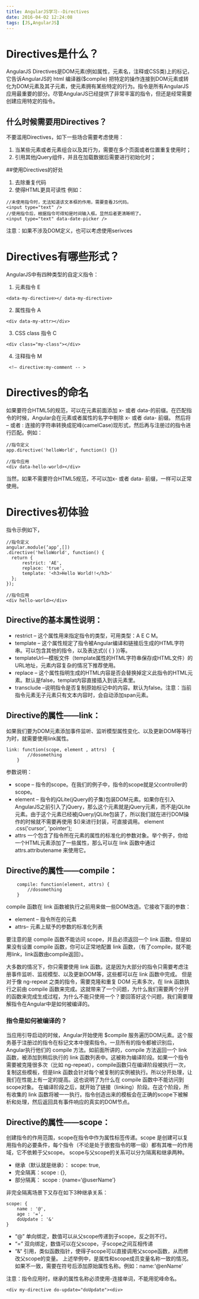 ```yaml
---
title: AngularJS学习--Directives
date: 2016-04-02 12:24:08
tags: [JS,AngularJS]
---
```

# Directives是什么？
AngularJS Directives是DOM元素(例如属性，元素名，注释或CSS类)上的标记，它告诉AngularJS的 html 编译器($compile) 把特定的操作连接到DOM元素或转化为DOM元素及其子元素，使元素拥有某些特定的行为。指令是所有AngularJS应用最重要的部分。尽管AngularJS已经提供了非常丰富的指令，但还是经常需要创建应用特定的指令。

## 什么时候需要用Directives？
不要滥用Directives，如下一些场合需要考虑使用：
1. 当某些元素或者元素组合以及其行为，需要在多个页面或者位置重复使用时；
2. 引用其他jQuery组件，并且在加载数据后需要进行初始化时；

##使用Directives的好处
1. 去除重复代码
2. 使得HTML更具可读性 例如：
```
//未使用指令时，无法知道该文本框的作用，需要查看JS代码。
<input type="text" />
//使用指令后，根据指令可得知是时间输入框。显然后者更清晰明了。
<input type="text" data-date-picker />
```
注意：如果不涉及DOM定义，也可以考虑使用serivces
# Directives有哪些形式？
AngularJS中有四种类型的自定义指令：
1. 元素指令  E 
```
<data-my-directive></ data-my-directive>
```
2. 属性指令   A 
```
<div data-my-attr></div>
```
3. CSS class 指令 C
```
<div class="my-class"></div>
```
4. 注释指令 M 
```
 <!– directive:my-comment -- >
```
# Directives的命名
如果要符合HTML5的规范，可以在元素前面添加 x- 或者 data-的前缀。在匹配指令的时候，Angular会在元素或者属性的名字中剔除 x- 或者 data- 前缀。 然后将 – 或者 : 连接的字符串转换成驼峰(camelCase)现形式，然后再与注册过的指令进行匹配。例如：
```
//指令定义
app.directive('helloWorld', function() {})

//指令应用
<div data-hello-world></div>
```
当然，如果不需要符合HTML5规范，不可以加x- 或者 data- 前缀，一样可以正常使用。

# Directives初体验
指令示例如下，
```
//指令定义
angular.module(‘app‘,[])
.directive('helloWorld', function() {
  return {
      restrict: 'AE',
      replace: 'true',
      template: '<h3>Hello World!!</h3>'
  };
});

//指令应用
<div hello-world></div>
```
## Directive的基本属性说明：
- restrict – 这个属性用来指定指令的类型，可用类型：A E C M。
- template – 这个属性规定了指令被Angular编译和链接后生成的HTML字符串。可以包含其他的指令，以及表达式({ { } })等。
- templateUrl—模板文件（template属性的HTML字符串保存成HTML文件）的URL地址，元素内容复杂的情况下推荐使用。
- replace – 这个属性指明生成的HTML内容是否会替换掉定义此指令的HTML元素。默认是false，templat内容直接插入到该元素里。
- transclude –说明指令是否复制原始标记中的内容。默认为false。注意：当前指令元素无子元素只有文本内容时，会自动添加span元素。
## Directive的属性——link：
如果我们要为DOM元素添加事件监听、监听模型属性变化、以及更新DOM等等行为时，就需要使用link属性。
```
link: function(scope, element , attrs)  {
        //dosomething
    }
```
参数说明：
- scope – 指令的scope。在我们的例子中，指令的scope就是父controller的scope。
- element – 指令的jQLite(jQuery的子集)包装DOM元素。如果你在引入AngularJS之前引入了jQuery，那么这个元素就是jQuery元素，而不是jQLite元素。由于这个元素已经被jQuery/jQLite包装了，所以我们就在进行DOM操作的时候就不需要再使用 $()来进行封装，可直接调用。 element .css('cursor', 'pointer');
- attrs  一个包含了指令所在元素的属性的标准化的参数对象。举个例子，你给一个HTML元素添加了一些属性，那么可以在 link 函数中通过 attrs.attributename 来使用它。

## Directive的属性——compile：
```
    compile: function(element, attrs) {
        //dosomething
    }
```
compile 函数在 link 函数被执行之前用来做一些DOM改造。它接收下面的参数：
- element – 指令所在的元素
- attrs– 元素上赋予的参数的标准化列表

要注意的是 compile 函数不能访问 scope，并且必须返回一个 link 函数。但是如果没有设置 compile 函数，你可以正常地配置 link 函数，（有了compile，就不能用link，link函数由compile返回）。

大多数的情况下，你只需要使用 link 函数。这是因为大部分的指令只需要考虑注册事件监听、监视模型、以及更新DOM等，这些都可以在 link 函数中完成。 但是对于像 ng-repeat 之类的指令，需要克隆和重复 DOM 元素多次，在 link 函数执行之前由 compile 函数来完成。这就带来了一个问题，为什么我们需要两个分开的函数来完成生成过程，为什么不能只使用一个？要回答好这个问题，我们需要理解指令在Angular中是如何被编译的。
### 指令是如何被编译的？
当应用引导启动的时候，Angular开始使用 $compile 服务遍历DOM元素。这个服务基于注册过的指令在标记文本中搜索指令。一旦所有的指令都被识别后，Angular执行他们的 compile 方法。如前面所讲的，compile 方法返回一个 link 函数，被添加到稍后执行的 link 函数列表中。这被称为编译阶段。如果一个指令需要被克隆很多次（比如 ng-repeat），compile函数只在编译阶段被执行一次，复制这些模板，但是link 函数会针对每个被复制的实例被执行。所以分开处理，让我们在性能上有一定的提高。这也说明了为什么在 compile 函数中不能访问到scope对象。 在编译阶段之后，就开始了链接（linking）阶段。在这个阶段，所有收集的 link 函数将被一一执行。指令创造出来的模板会在正确的scope下被解析和处理，然后返回具有事件响应的真实的DOM节点。

## Directive的属性——scope：
创建指令的作用范围，scope在指令中作为属性标签传递。scope 是创建可以复用指令的必要条件，每个指令（不论是处于嵌套指令的哪一级）都有其唯一的作用域，它不依赖于父scope。
scope与父scope的关系可以分为隔离和继承两种。
- 继承（默认就是继承）： scope: true,
- 完全隔离：scope :  {},
- 部分隔离： scope :  {name=‘@userName’}

非完全隔离场景下又存在如下3种继承关系：
```
scope: {
    name : '@',
    age : '=',
    doUpdate : '&'
}
```
- “@” 单向绑定，数值可以从父scope传递到子scope，反之则不行。
- “=” 双向绑定，数值可以在父scope，子scope之间互相传递
- “&“  引用，类似函数指针，使得子scope可以直接调用父scope函数，从而修改父scope的变量。
上述举例中，是属性和scope成员变量名称一致的情况。如果不一致，需要在符号后添加原始属性名称。例如：name:'@enName'

注意：指令应用时，继承的属性名称必须使用-连接单词，不能用驼峰命名。
```
<div my-directive do-update="doUpdate"><div>
```